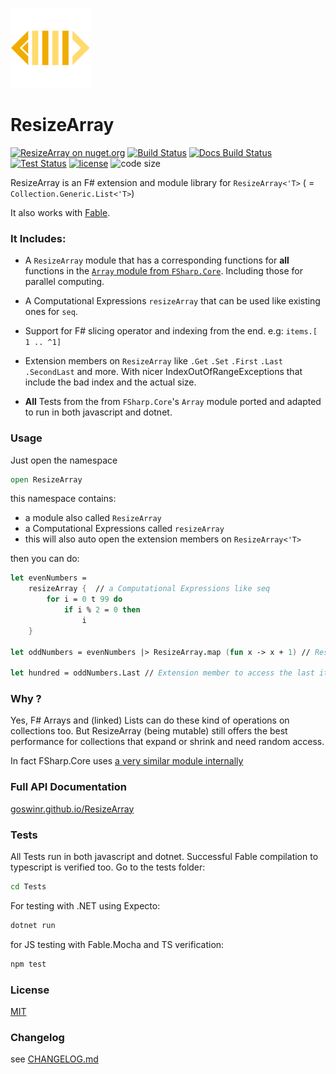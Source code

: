 
![Logo](https://raw.githubusercontent.com/goswinr/ResizeArray/main/Docs/img/logo128.png)
# ResizeArray

[![ResizeArray on nuget.org](https://img.shields.io/nuget/v/ResizeArray)](https://www.nuget.org/packages/ResizeArray/)
[![Build Status](https://github.com/goswinr/ResizeArray/actions/workflows/build.yml/badge.svg)](https://github.com/goswinr/ResizeArray/actions/workflows/build.yml)
[![Docs Build Status](https://github.com/goswinr/ResizeArray/actions/workflows/docs.yml/badge.svg)](https://github.com/goswinr/ResizeArray/actions/workflows/docs.yml)
[![Test Status](https://github.com/goswinr/ResizeArray/actions/workflows/test.yml/badge.svg)](https://github.com/goswinr/ResizeArray/actions/workflows/test.yml)
[![license](https://img.shields.io/github/license/goswinr/ResizeArray)](LICENSE.md)
![code size](https://img.shields.io/github/languages/code-size/goswinr/ResizeArray.svg)


ResizeArray is an F# extension and module library for `ResizeArray<'T>` ( = `Collection.Generic.List<'T>`)

It also works with [Fable](https://fable.io/).

### It Includes:

- A `ResizeArray` module that has a corresponding functions for  **all**  functions in the  [`Array` module from `FSharp.Core`](https://fsharp.github.io/fsharp-core-docs/reference/fsharp-collections-arraymodule.html). Including those for parallel computing.
- A  Computational Expressions `resizeArray` that can be used like existing ones for `seq`.
- Support for F# slicing operator and indexing from the end. e.g: `items.[ 1 .. ^1]`
- Extension members on `ResizeArray` like `.Get` `.Set` `.First` `.Last` `.SecondLast` and more.
With nicer IndexOutOfRangeExceptions that include the bad index and the actual size.

- **All** Tests from the from `FSharp.Core`'s `Array` module ported and adapted to run in both javascript and dotnet.

### Usage
Just open the namespace

```fsharp
open ResizeArray
```
this namespace contains:
- a module also called `ResizeArray`
- a  Computational Expressions called `resizeArray`
- this will also auto open the extension members on `ResizeArray<'T>`

then you can do:

```fsharp
let evenNumbers =
    resizeArray {  // a Computational Expressions like seq
        for i = 0 t 99 do
            if i % 2 = 0 then
                i
    }

let oddNumbers = evenNumbers |> ResizeArray.map (fun x -> x + 1) // ResizeArray module

let hundred = oddNumbers.Last // Extension member to access the last item in list

```

### Why ?
Yes, F# Arrays and (linked) Lists can do these kind of operations on collections too.
But ResizeArray (being mutable)  still offers the best performance for collections that expand or shrink and need random access.

In fact FSharp.Core uses [a very similar module internally](https://github.com/dotnet/fsharp/blob/main/src/Compiler/Utilities/ResizeArray.fs)

### Full API Documentation

[goswinr.github.io/ResizeArray](https://goswinr.github.io/ResizeArray/reference/resizearray.html)


### Tests
All Tests run in both javascript and dotnet.
Successful Fable compilation to typescript is verified too.
Go to the tests folder:

```bash
cd Tests
```

For testing with .NET using Expecto:

```bash
dotnet run
```

for JS testing with Fable.Mocha and TS verification:

```bash
npm test
```

### License
[MIT](https://github.com/goswinr/ResizeArray/blob/main/LICENSE.md)

### Changelog
see [CHANGELOG.md](https://github.com/goswinr/ResizeArray/blob/main/CHANGELOG.md)

